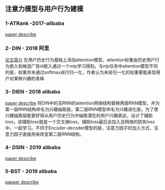 
## 注意力模型与用户行为建模
### 1-ATRank -2017-alibaba
[paper describe](https://www.jianshu.com/p/1fe9c66dac4a)
### 2- DIN - 2018 阿里
[论文简介](https://www.jianshu.com/p/73b6f5d00f46)
在用户历史行为基础上添加attention模型，attention权重由历史用户行为嵌入和候选广告id嵌入通过一个mlp学习得到。与nlp任务中attention模型不同的是，权重并未通过softmax进行归一化，作者认为未经归一化的权重更能表现用户对某种兴趣的青睐
### 3- DIEN - 2018 alibaba
[paper describe](https://www.jianshu.com/p/6742d10b89a8)
将DIN中的无RNN的attention网络结构替换两层RNN模型，并为第一层RNN结构命名为兴趣抽取层，第二层RNN模型命名为兴趣进化层。为了使兴趣抽取层能更好得从用户历史行为中抽取潜在的用户兴趣表达，设计了辅助loss，该辅助loss就是一个交叉熵loss，辅助loss最后会加入总网络的损失loss中，一起学习。不同于Encoder-decoder模型的是，注意力因子的加入方式，注意力因子直接用来改变第二层RNN结构。
### 4- DSIN - 2019 alibaba
[paper describe](https://www.jianshu.com/p/82ccb10f9ede)
### 5-BST  - 2019 alibaba
[papaer describe](https://www.jianshu.com/p/caa2d87cb78c)
<!--stackedit_data:
eyJoaXN0b3J5IjpbMTE1ODkyNzc5MSwxNjQyNjAzMjUwLDE1Mz
E2ODQ2OTAsLTE5MTM5ODgzMzgsNzIyODYzMDA1LC0zOTUyOTA4
OTUsNzMwOTk4MTE2XX0=
-->